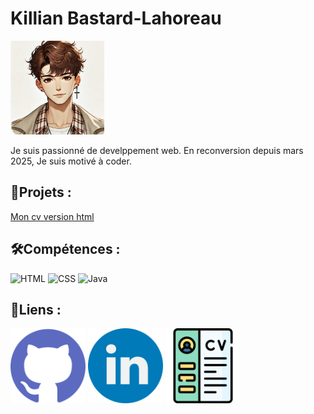 


# Killian Bastard-Lahoreau
<img width=150px src="download.jpeg">

Je suis passionné de develppement web. En reconversion depuis mars 2025, Je suis motivé à coder.

## 📄Projets :
<a href="../CVhtml/Index.html">Mon cv version html</a>

## 🛠️Compétences :
![HTML](https://img.shields.io/badge/-HTML-E34F26?style=flat&logo=html5&logoColor=white)
![CSS](https://img.shields.io/badge/-CSS-1572B6?style=flat&logo=css3&logoColor=white)
![Java](https://img.shields.io/badge/-Java-007396?style=flat&logo=java&logoColor=white)
## 🔗Liens :

<a href="https://github.com/Killian-bl"><img width=120px src="github.png"></a>
<a href="https://www.linkedin.com/in/killianbastardlahoreau/"><img width=120px src="linkedin.png"></a>
<a href="CVkillian.pdf"><img width=120px src="cv.png"></a>
